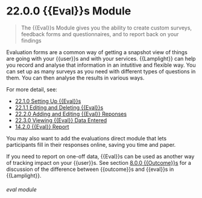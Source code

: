 # 22.0.0 {{Eval}}s Module 

> The {{Eval}}s Module gives you the ability to create custom surveys, feedback forms and questionnaires, and to report back on your findings 

Evaluation forms are a common way of getting a snapshot view of things are going with your {{user}}s and with your services. {{Lamplight}} can help you record and analyse that information in an intutitive and flexible way. You can set up as many surveys as you need with different types of questions in them. You can then analyse the results in various ways. 

For more detail, see:
- [22.1.0 Setting Up {{Eval}}s](/help/index/p/22.1.0)
- [22.1.1 Editing and Deleting {{Eval}}s](/help/index/p/22.1.1)
- [22.2.0 Adding and Editing {{Eval}} Reponses](/help/index/p/22.2.0)
- [22.3.0 Viewing {{Eval}} Data Entered](/help/index/p/22.3.0)
- [14.2.0 {{Eval}} Report](/help/index/p/14.2.0)

You may also want to add the evaluations direct module that lets participants fill in their responses online, saving you time and paper.

If you need to report on one-off data, {{Eval}}s can be used as another way of tracking impact on your {{user}}s. See section [8.0.0  {{Outcome}}s](/help/index/p/8.0.0) for a discussion of the difference between {{outcome}}s and {{eval}}s in {{Lamplight}}. 


###### eval module

